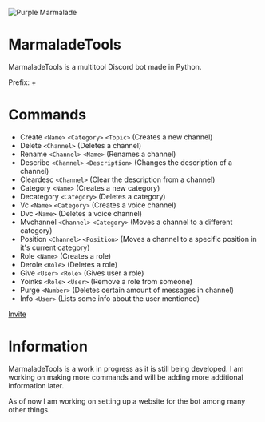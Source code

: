 ![Purple Marmalade](https://i.imgur.com/CXPzFsE.png)

# MarmaladeTools
MarmaladeTools is a multitool Discord bot made in Python.

Prefix: +

# Commands
- Create ```<Name>``` ```<Category>``` ```<Topic>``` (Creates a new channel)
- Delete ```<Channel>``` (Deletes a channel)
- Rename ```<Channel>``` ```<Name>``` (Renames a channel)
- Describe ```<Channel>``` ```<Description>``` (Changes the description of a channel)
- Cleardesc ```<Channel>``` (Clear the description from a channel)
- Category ```<Name>``` (Creates a new category)
- Decategory ```<Category>``` (Deletes a category)
- Vc ```<Name>``` ```<Category>``` (Creates a voice channel)
- Dvc ```<Name>``` (Deletes a voice channel)
- Mvchannel ```<Channel>``` ```<Category>``` (Moves a channel to a different category)
- Position ```<Channel>``` ```<Position>``` (Moves a channel to a specific position in it's current category)
- Role ```<Name>``` (Creates a role)
- Derole ```<Role>``` (Deletes a role)
- Give ```<User>``` ```<Role>``` (Gives user a role)
- Yoinks ```<Role>``` ```<User>``` (Remove a role from someone)
- Purge ```<Number>``` (Deletes certain amount of messages in channel)
- Info ```<User>``` (Lists some info about the user mentioned)

 [Invite](https://discord.com/api/oauth2/authorize?client_id=1135397616448979008&permissions=8&scope=bot)

# Information
MarmaladeTools is a work in progress as it is still being developed. I am working on making more commands and will be adding more additional information later.

As of now I am working on setting up a website for the bot among many other things.
